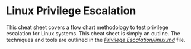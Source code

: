 # Linux Privilege Escalation
This cheat sheet covers a flow chart methodology to test privilege escalation for Linux systems. This cheat sheet is simply an outline. The techniques and tools are outlined in the [*Privilege Escalation/linux.md*](https://github.com/weaknetlabs/Penetration-Testing-Grimoire/blob/master/Privilege%20Escalation/linux.md) file. 

